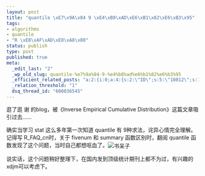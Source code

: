 ```yaml
--- 
layout: post
title: "quantile \xE7\x9A\x84 9 \xE4\xB8\xAD\xE6\xB1\x82\xE6\xB3\x95"
tags: 
- algorithms
- quantile
- "R \xE8\xAF\xAD\xE8\xA8\x80"
status: publish
type: post
published: true
meta: 
  _edit_last: "2"
  _wp_old_slug: quantile-%e7%9a%84-9-%e4%b8%ad%e6%b1%82%e6%b3%95
  _efficient_related_posts: "a:2:{i:0;a:4:{s:2:\"ID\";s:5:\"10812\";s:10:\"post_title\";s:24:\"\xE4\xB8\x80\xE4\xB8\xAA\xE7\xBE\x8E\xE4\xB8\xBD\xE7\x9A\x84\xE4\xB8\x89\xE8\xA7\x92\xE5\xBD\xA2\";s:7:\"matches\";s:1:\"1\";s:9:\"permalink\";s:54:\"http://bjt.cos.name/2011/06/beautiful-math-triangle-r/\";}i:1;a:4:{s:2:\"ID\";s:5:\"10137\";s:10:\"post_title\";s:15:\"\xE7\xB4\xA0\xE6\x95\xB0\xE7\x9A\x84\xE6\xB1\x82\xE6\xB3\x95\";s:7:\"matches\";s:1:\"1\";s:9:\"permalink\";s:44:\"http://bjt.cos.name/2009/06/prime-numbers-r/\";}}"
  _relation_threshold: "1"
  dsq_thread_id: "600836545"
---
```

<p>逛了逛 谢 的blog，被《Inverse Empirical Cumulative Distribution》这篇文章吸引过去&hellip;&hellip;</p>
<p>确实当学习 stat 这么多年第一次知道 quantile 有 9种求法，诧异心情完全理解。记得写 R_FAQ_cn时，关于 fivenum 和 summary 函数区别时，翻阅 quantile 函数发现了这个问题，当时自己都想呕血了。<img alt="书呆子" src="http://shared.live.com/HjKMzTS-xzcms40!CabizA/emoticons/smile_nerd.gif" title="书呆子" style="vertical-align: middle;" /></p>
<p>说实话，这个问题稍好整理下，在国内发到顶级统计期刊上都不为过，有兴趣的xdjm可以考虑下。</p>
<p>&nbsp;</p>
